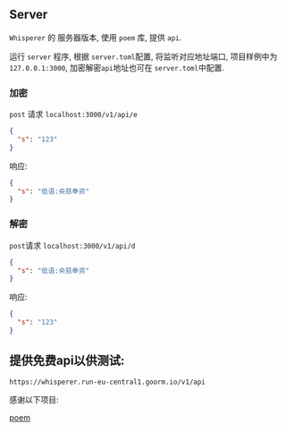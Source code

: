 ## Server

`Whisperer` 的 服务器版本, 使用 `poem` 库, 提供 `api`.

运行 `server` 程序, 根据 `server.toml`配置, 将监听对应地址端口, 项目样例中为 `127.0.0.1:3000`, 加密解密`api`地址也可在 `server.toml`中配置.

### 加密

`post` 请求 `localhost:3000/v1/api/e`

```json
{
  "s": "123"
}
```

响应:

```json
{
  "s": "低语:央慈奉资"
}
```

### 解密

`post`请求 `localhost:3000/v1/api/d`

```json
{
  "s": "低语:央慈奉资"
}
```

响应:

```json
{
  "s": "123"
}
```

## 提供免费api以供测试:

`https://whisperer.run-eu-central1.goorm.io/v1/api`


感谢以下项目:

[poem](https://github.com/poem-web/poem)